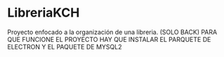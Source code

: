 # LibreriaKCH
Proyecto enfocado a la organización de una libreria. (SOLO BACK)
PARA QUE FUNCIONE EL PROYECTO HAY QUE INSTALAR EL PARQUETE DE ELECTRON Y EL PAQUETE DE MYSQL2
